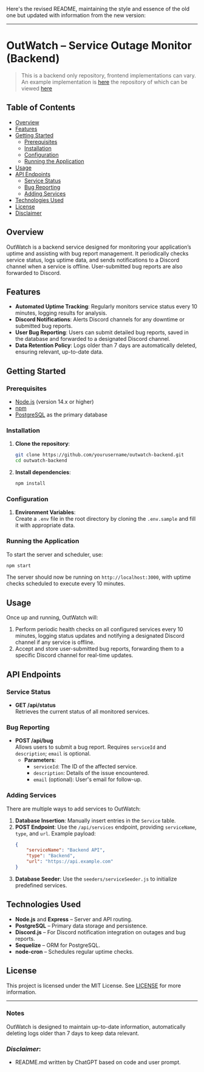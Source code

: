 Here's the revised README, maintaining the style and essence of the old one but updated with information from the new version:

---

# OutWatch – Service Outage Monitor (Backend)

> This is a backend only repository, frontend implementations can vary. An example implementation
> is [here](https://vijitdua.com/projects/#info) the repository of which can be
> viewed [here](https://github.com/vijitdua/vijitdua.com)

## Table of Contents

- [Overview](#overview)
- [Features](#features)
- [Getting Started](#getting-started)
    - [Prerequisites](#prerequisites)
    - [Installation](#installation)
    - [Configuration](#configuration)
    - [Running the Application](#running-the-application)
- [Usage](#usage)
- [API Endpoints](#api-endpoints)
    - [Service Status](#service-status)
    - [Bug Reporting](#bug-reporting)
    - [Adding Services](#adding-services)
- [Technologies Used](#technologies-used)
- [License](#license)
- [Disclaimer](#disclaimer)

## Overview

OutWatch is a backend service designed for monitoring your application’s uptime and assisting with bug report management. It periodically checks service status, logs uptime data, and sends notifications to a Discord channel when a service is offline. User-submitted bug reports are also forwarded to Discord.

## Features

- **Automated Uptime Tracking**: Regularly monitors service status every 10 minutes, logging results for analysis.
- **Discord Notifications**: Alerts Discord channels for any downtime or submitted bug reports.
- **User Bug Reporting**: Users can submit detailed bug reports, saved in the database and forwarded to a designated Discord channel.
- **Data Retention Policy**: Logs older than 7 days are automatically deleted, ensuring relevant, up-to-date data.

## Getting Started

### Prerequisites

- [Node.js](https://nodejs.org/en/) (version 14.x or higher)
- [npm](https://www.npmjs.com/get-npm)
- [PostgreSQL](https://www.postgresql.org/) as the primary database

### Installation

1. **Clone the repository**:
   ```bash
   git clone https://github.com/yourusername/outwatch-backend.git
   cd outwatch-backend
   ```
2. **Install dependencies**:
   ```bash
   npm install
   ```

### Configuration

1. **Environment Variables**:  
   Create a `.env` file in the root directory by cloning the `.env.sample` and fill it with appropriate data.

### Running the Application

To start the server and scheduler, use:

```bash
npm start
```

The server should now be running on `http://localhost:3000`, with uptime checks scheduled to execute every 10 minutes.

## Usage

Once up and running, OutWatch will:
1. Perform periodic health checks on all configured services every 10 minutes, logging status updates and notifying a designated Discord channel if any service is offline.
2. Accept and store user-submitted bug reports, forwarding them to a specific Discord channel for real-time updates.

## API Endpoints

### Service Status

- **GET /api/status**  
  Retrieves the current status of all monitored services.

### Bug Reporting

- **POST /api/bug**  
  Allows users to submit a bug report. Requires `serviceId` and `description`; `email` is optional.
    - **Parameters**:
        - `serviceId`: The ID of the affected service.
        - `description`: Details of the issue encountered.
        - `email` (optional): User's email for follow-up.

### Adding Services

There are multiple ways to add services to OutWatch:

1. **Database Insertion**: Manually insert entries in the `Service` table.
2. **POST Endpoint**: Use the `/api/services` endpoint, providing `serviceName`, `type`, and `url`. Example payload:
   ```json
   {
       "serviceName": "Backend API",
       "type": "Backend",
       "url": "https://api.example.com"
   }
   ```
3. **Database Seeder**: Use the `seeders/serviceSeeder.js` to initialize predefined services.

## Technologies Used

- **Node.js** and **Express** – Server and API routing.
- **PostgreSQL** – Primary data storage and persistence.
- **Discord.js** – For Discord notification integration on outages and bug reports.
- **Sequelize** – ORM for PostgreSQL.
- **node-cron** – Schedules regular uptime checks.

## License

This project is licensed under the MIT License. See [LICENSE](LICENSE) for more information.

---

### Notes

OutWatch is designed to maintain up-to-date information, automatically deleting logs older than 7 days to keep data relevant.

### *Disclaimer*:

- README.md written by ChatGPT based on code and user prompt.
